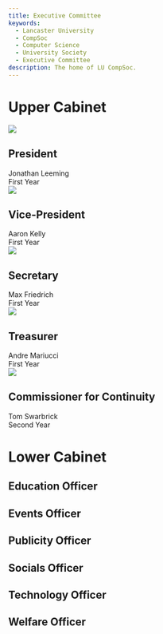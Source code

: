 ```yaml
---
title: Executive Committee
keywords:
  - Lancaster University
  - CompSoc
  - Computer Science
  - University Society
  - Executive Committee
description: The home of LU CompSoc.
---
```


# Upper Cabinet


<div class='profile-group'>

<div class='profile'>

<img src="/img/jonathan.jpg" href="" />
<div class='info'>

## President

<div class='name'>Jonathan Leeming</div>
<div class='year'>First Year</div>
</div>
</div>


<div class='profile'>
<img src="/img/jonathan.jpg" href="" />
<div class='info'>

## Vice-President

<div class='name'>Aaron Kelly</div>
<div class='year'>First Year</div>
</div>
</div>


<div class='profile'>
<img src="/img/jonathan.jpg" href="" />
<div class='info'>

## Secretary

<div class='name'>Max Friedrich</div>
<div class='year'>First Year</div>
</div>
</div>


<div class='profile'>
<img src="/img/jonathan.jpg" href="" />
<div class='info'>

## Treasurer

<div class='name'>Andre Mariucci</div>
<div class='year'>First Year</div>
</div>
</div>


<div class='profile'>
<img src="/img/jonathan.jpg" href="" />
<div class='info'>

## Commissioner for Continuity

<div class='name'>Tom Swarbrick</div>
<div class='year'>Second Year</div>
</div>
</div>


</div>


# Lower Cabinet

## Education Officer


## Events Officer


## Publicity Officer


## Socials Officer


## Technology Officer


## Welfare Officer


